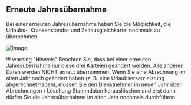 ## Erneute Jahresübernahme

Bei einer erneuten Jahresübernahme haben Sie die Möglichkeit, die Urlaubs-, Krankenstands- und Zeitausgleichkartei nochmals zu übernehmen.

![Image](<img/image247.png>)


!!! warning "Hinweis"
    Beachten Sie, dass bei einer erneuten Jahresübernahme nur diese drei Karteien geändert werden. Alle anderen Daten werden NICHT erneut übernommen. Wenn Sie eine Abrechnung im alten Jahr noch geändert haben (z. B. eine Urlaubsersatzleistung abgerechnet haben), müssen Sie den Dienstnehmer im neuen Jahr über Abrechnungen / Löschung Stammdaten herauslöschen und erst dann dürfen Sie die Jahresübernahme im alten Jahr nochmals durchführen.